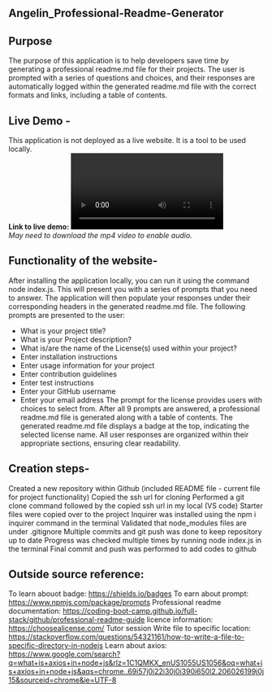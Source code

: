 ## Angelin_Professional-Readme-Generator

## Purpose
The purpose of this application is to help developers save time by generating a professional readme.md file for their projects. The user is prompted with a series of questions and choices, and their responses are automatically logged within the generated readme.md file with the correct formats and links, including a table of contents.


## Live Demo -
This application is not deployed as a live website. It is a tool to be used locally.    
**Link to live demo:**  <video src="Angelin_ProfessionalReadmeGenerator.mp4" controls title="ProfessionalReadmeGenerator"></video>    
_May need to download the mp4 video to enable audio._

## Functionality of the website-
After installing the application locally, you can run it using the command node index.js. This will present you with a series of prompts that you need to answer. The application will then populate your responses under their corresponding headers in the generated readme.md file. The following prompts are presented to the user:
* What is your project title?
* What is your Project description?
* What is/are the name of the License(s) used within your project?
* Enter installation instructions
* Enter usage information for your project
* Enter contribution guidelines
* Enter test instructions
* Enter your GitHub username
* Enter your email address
The prompt for the license provides users with choices to select from. After all 9 prompts are answered, a professional readme.md file is generated along with a table of contents. The generated readme.md file displays a badge at the top, indicating the selected license name. All user responses are organized within their appropriate sections, ensuring clear readability.

## Creation steps-
Created a new repository within Github (included README file - current file for project functionality)
Copied the ssh url for cloning
Performed a git clone command followed by the copied ssh url in my local (VS code)
Starter files were copied over to the project
Inquirer was installed using the npm i inquirer command in the terminal
Validated that node_modules files are under .gitignore
Multiple commits and git push was done to keep repository up to date
Progress was checked multiple times by running node index.js in the terminal
Final commit and push was performed to add codes to github

## Outside source reference:
To learn abouot badge: https://shields.io/badges 
To earn about prompt: https://www.npmjs.com/package/prompts
Professional readme documentation: https://coding-boot-camp.github.io/full-stack/github/professional-readme-guide
licence information: https://choosealicense.com/
Tutor session
Write file to specific location: https://stackoverflow.com/questions/54321161/how-to-write-a-file-to-specific-directory-in-nodejs
Learn about axios: https://www.google.com/search?q=what+is+axios+in+node+js&rlz=1C1QMKX_enUS1055US1056&oq=what+is+axios+in+node+js&aqs=chrome..69i57j0i22i30j0i390i650l2.206026199j0j15&sourceid=chrome&ie=UTF-8